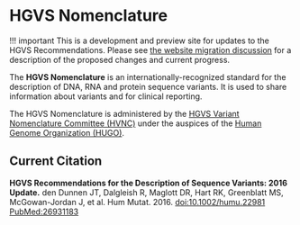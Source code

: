 # HGVS Nomenclature

!!! important
    This is a development and preview site for updates to the HGVS Recommendations.  Please see [the website migration discussion](https://github.com/HGVSnomenclature/HVNC/discussions/17) for a description of the proposed changes and current progress.

The <b>HGVS Nomenclature</b> is an internationally-recognized standard for the description of
DNA, RNA and protein sequence variants. It is used to share information about variants and for
clinical reporting.

The HGVS Nomenclature is administered by the [HGVS Variant Nomenclature Committee (HVNC)](hvnc.md)
under the auspices of the [Human Genome Organization (HUGO)](https://hugo-int.org/).

## Current Citation

**HGVS Recommendations for the Description of Sequence Variants: 2016 Update.**
den Dunnen JT, Dalgleish R, Maglott DR, Hart RK, Greenblatt MS, McGowan-Jordan J, et al.
Hum Mutat. 2016. [doi:10.1002/humu.22981](http://dx.doi.org/10.1002/humu.22981)
[PubMed:26931183](https://www.ncbi.nlm.nih.gov/pubmed/26931183)
